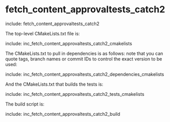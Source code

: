 # fetch_content_approvaltests_catch2

include: fetch_content_approvaltests_catch2

The top-level CMakeLists.txt file is:

include: inc_fetch_content_approvaltests_catch2_cmakelists

The CMakeLists.txt to pull in dependencies is as follows: note that you can quote tags, branch names or commit IDs to control the exact version to be used:

include: inc_fetch_content_approvaltests_catch2_dependencies_cmakelists

And the CMakeLists.txt that builds the tests is:

include: inc_fetch_content_approvaltests_catch2_tests_cmakelists

The build script is:

include: inc_fetch_content_approvaltests_catch2_build
